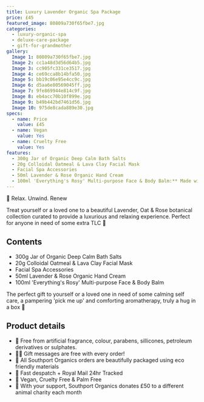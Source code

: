 ```yaml
---
title: Luxury Lavender Organic Spa Package
price: £45
featured_image: 80809a730f65fbe7.jpg
categories:
  - luxury-organic-spa
  - deluxe-care-package
  - gift-for-grandmother
gallery:
  Image 1: 80809a730f65fbe7.jpg
  Image 2: cc1a48d3d56d64b5.jpg
  Image 3: cc905fc331ce3517.jpg
  Image 4: ce69cca8b14bfa50.jpg
  Image 5: bb19c06e95e4cc9c.jpg
  Image 6: d5aa6e80569045ff.jpg
  Image 7: 9fe869944e814c9f.jpg
  Image 8: eb4acc70b10f899e.jpg
  Image 9: b49b442bd7461d56.jpg
  Image 10: 975de8cada889e30.jpg
specs:
  - name: Price
    value: £45
  - name: Vegan
    value: Yes
  - name: Cruelty Free
    value: Yes
features:
  - 300g Jar of Organic Deep Calm Bath Salts
  - 20g Colloidal Oatmeal & Lava Clay Facial Mask
  - Facial Spa Accessories
  - 50ml Lavender & Rose Organic Hand Cream
  - 100ml 'Everything's Rosy' Multi-purpose Face & Body Balm:** Made with Organic Shea Butter, Almond Oil, and Vitamin E, this versatile balm nourishes and revitalizes both face and body, leaving skin feeling super soft and pampered.
---
```


🌿 Relax. Unwind. Renew

Treat yourself or a loved one to a beautiful Lavender, Oat & Rose botanical collection curated to provide a luxurious and relaxing experience. Perfect for anyone in need of some extra TLC 💜

## Contents

- 300g Jar of Organic Deep Calm Bath Salts
- 20g Colloidal Oatmeal & Lava Clay Facial Mask
- Facial Spa Accessories
- 50ml Lavender & Rose Organic Hand Cream
- 100ml 'Everything's Rosy' Multi-purpose Face & Body Balm

The perfect gift to yourself or a loved one in need of some calming self care, a pampering 'pick me up' and comforting aromatherapy, truly a hug in a box 💜

## Product details

- 🍊 Free from artificial fragrance, colour, parabens, sillicones, petroleum derivatives or sulphates.
- ✍🏼 Gift messages are free with every order!
- 🌿 All Southport Organics orders are beautifully packaged using eco friendly materials
- 📮 Fast despatch + Royal Mail 24hr Tracked
- 🐰 Vegan, Cruelty Free & Palm Free
- 🐾 With your support, Southport Organics donates £50 to a different animal charity each month

